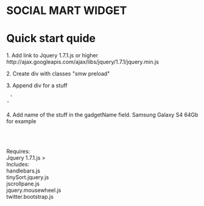 <h1>SOCIAL MART WIDGET</h1>
<h1>Quick start quide</h1>

<p>1. Add link to Jquery 1.7.1.js or higher
<br>http://ajax.googleapis.com/ajax/libs/jquery/1.7.1/jquery.min.js
</p>
<p>
2. Create div with classes  "smw preload"
</p>

<p>
3. Append div for a stuff
<br><pre> '<div data-plugin-options=\'{"gadgetName":"Apple iPhone 5 16Gb"}\' class="smw__stuff"></div>'</pre>
</p>

<p>
4. Add name of the stuff in the gadgetName field. Samsung Galaxy S4 64Gb for example

</p>



<br/><br/>

Requires:  <br/>
Jquery 1.7.1.js > <br/>
Includes:  <br/>
handlebars.js<br/>
tinySort.jquery.js<br/>
jscrollpane.js<br/>
jquery.mousewheel.js<br/>
twitter.bootstrap.js<br/>

